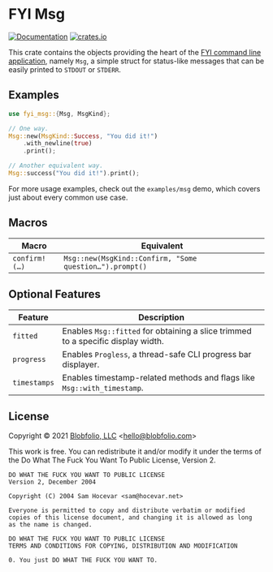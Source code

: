 # FYI Msg

[![Documentation](https://docs.rs/fyi_msg/badge.svg)](https://docs.rs/fyi_msg/)
[![crates.io](https://img.shields.io/crates/v/fyi_msg.svg)](https://crates.io/crates/fyi_msg)

This crate contains the objects providing the heart of the [FYI command line application](https://github.com/blobfolio/fyi), namely `Msg`, a simple struct for status-like messages that can be easily printed to `STDOUT` or `STDERR`.



## Examples

```rust
use fyi_msg::{Msg, MsgKind};

// One way.
Msg::new(MsgKind::Success, "You did it!")
    .with_newline(true)
    .print();

// Another equivalent way.
Msg::success("You did it!").print();
```

For more usage examples, check out the `examples/msg` demo, which covers just about every common use case.



## Macros

| Macro | Equivalent |
| ----- | ---------- |
| `confirm!(…)` | `Msg::new(MsgKind::Confirm, "Some question…").prompt()` |



## Optional Features

| Feature | Description |
| ------- | ----------- |
| `fitted` | Enables `Msg::fitted` for obtaining a slice trimmed to a specific display width. |
| `progress` | Enables `Progless`, a thread-safe CLI progress bar displayer.
| `timestamps` | Enables timestamp-related methods and flags like `Msg::with_timestamp`. |



## License

Copyright © 2021 [Blobfolio, LLC](https://blobfolio.com) &lt;hello@blobfolio.com&gt;

This work is free. You can redistribute it and/or modify it under the terms of the Do What The Fuck You Want To Public License, Version 2.

    DO WHAT THE FUCK YOU WANT TO PUBLIC LICENSE
    Version 2, December 2004
    
    Copyright (C) 2004 Sam Hocevar <sam@hocevar.net>
    
    Everyone is permitted to copy and distribute verbatim or modified
    copies of this license document, and changing it is allowed as long
    as the name is changed.
    
    DO WHAT THE FUCK YOU WANT TO PUBLIC LICENSE
    TERMS AND CONDITIONS FOR COPYING, DISTRIBUTION AND MODIFICATION
    
    0. You just DO WHAT THE FUCK YOU WANT TO.
